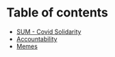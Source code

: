 # Table of contents

* [SUM - Covid Solidarity](README.md)
* [Accountability](accountability.md)
* [Memes](memes-1.md)


